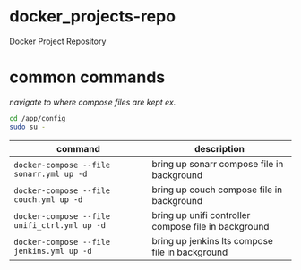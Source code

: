 # docker_projects-repo

Docker Project Repository

# common commands

*navigate to  where compose files are kept*
*ex.*
```bash
cd /app/config
sudo su -
```

|command|description|
|-------|-----------|
|`docker-compose --file sonarr.yml up -d`|bring up sonarr compose file in background|
|`docker-compose --file couch.yml up -d`|bring up couch compose file in background|
|`docker-compose --file unifi_ctrl.yml up -d`|bring up unifi controller compose file in background|
|`docker-compose --file jenkins.yml up -d`|bring up jenkins lts compose file in background|
